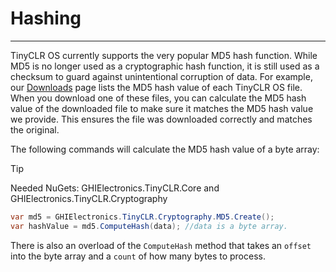 # Hashing
---
TinyCLR OS currently supports the very popular MD5 hash function. While MD5 is no longer used as a cryptographic hash function, it is still used as a checksum to guard against unintentional corruption of data. For example, our [Downloads](../downloads.md) page lists the MD5 hash value of each TinyCLR OS file. When you download one of these files, you can calculate the MD5 hash value of the downloaded file to make sure it matches the MD5 hash value we provide. This ensures the file was downloaded correctly and matches the original.

 The following commands will calculate the MD5 hash value of a byte array:

> [!Tip]
> Needed NuGets: GHIElectronics.TinyCLR.Core and GHIElectronics.TinyCLR.Cryptography

```cs
var md5 = GHIElectronics.TinyCLR.Cryptography.MD5.Create();
var hashValue = md5.ComputeHash(data); //data is a byte array.
```

There is also an overload of the `ComputeHash` method that takes an `offset` into the byte array and a `count` of how many bytes to process. 
